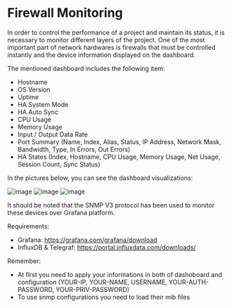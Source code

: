 # Firewall Monitoring

In order to control the performance of a project and maintain its status, it is necessary to monitor different layers of the project. One of the most important part of network hardwares is firewalls that must be controlled instantly and the device information displayed on the dashboard.

The mentioned dashboard includes the following item:
- Hostname
- OS Version
- Uptime
- HA System Mode
- HA Auto Sync
- CPU Usage
- Memory Usage
- Input / Output Data Rate
- Port Summary (Name, Index, Alias, Status, IP Address, Network Mask, Bandwidth, Type, In Errors, Out Errors)
- HA States (Index, Hostname, CPU Usage, Memory Usage, Net Usage, Session Count, Sync Status)


In the pictures below, you can see the dashboard visualizations:

![image](https://user-images.githubusercontent.com/43276746/178458898-d6a6ab92-3dbf-4a67-a4ad-57c7eacda184.png)
![image](https://user-images.githubusercontent.com/43276746/178459021-7ecf72ed-7ec9-4755-b020-ff9c28dde393.png)
![image](https://user-images.githubusercontent.com/43276746/178459306-ccb68fa2-040e-46d1-9883-6e50b3973a8e.png)

It should be noted that the SNMP V3 protocol has been used to monitor these devices over Grafana platform.

Requirements:
- Grafana: https://grafana.com/grafana/download
- InfluxDB & Telegraf: https://portal.influxdata.com/downloads/

Remember:
- At first you need to apply your informations in both of dashoboard and configuration (YOUR-IP, YOUR-NAME, USERNAME, YOUR-AUTH-PASSWORD, YOUR-PRIV-PASSWORD)
- To use snmp configurations you need to load their mib files
